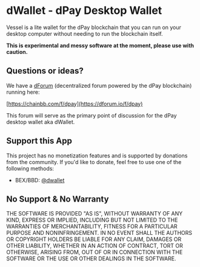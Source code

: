 # dWallet - dPay Desktop Wallet

Vessel is a lite wallet for the dPay blockchain that you can run on your desktop computer without needing to run the blockchain itself.

**This is experimental and messy software at the moment, please use with caution.**

## Questions or ideas?

We have a [dForum](https://dforum.io) (decentralized forum powered by the dPay blockchain) running here:

[https://chainbb.com/f/dpay](https://dforum.io/f/dpay)

This forum will serve as the primary point of discussion for the dPay desktop wallet aka dWallet.

## Support this App

This project has no monetization features and is supported by donations from the community. If you'd like to donate, feel free to use one of the following methods:

- BEX/BBD: [@dwallet](https://dsite.io/@dwallet)

## No Support & No Warranty

THE SOFTWARE IS PROVIDED "AS IS", WITHOUT WARRANTY OF ANY KIND, EXPRESS OR
IMPLIED, INCLUDING BUT NOT LIMITED TO THE WARRANTIES OF MERCHANTABILITY,
FITNESS FOR A PARTICULAR PURPOSE AND NONINFRINGEMENT. IN NO EVENT SHALL THE
AUTHORS OR COPYRIGHT HOLDERS BE LIABLE FOR ANY CLAIM, DAMAGES OR OTHER
LIABILITY, WHETHER IN AN ACTION OF CONTRACT, TORT OR OTHERWISE, ARISING
FROM, OUT OF OR IN CONNECTION WITH THE SOFTWARE OR THE USE OR OTHER DEALINGS
IN THE SOFTWARE.
